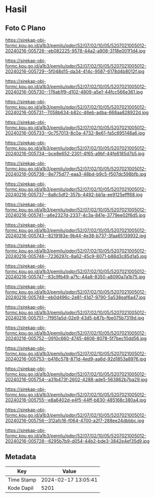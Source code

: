 # Hasil

## Foto C Plano

https://sirekap-obj-formc.kpu.go.id/a1b3/pemilu/pdpr/52/07/02/10/05/5207021005012-20240216-005726--eb082225-9578-44a2-a908-3118e001f1d4.jpg

https://sirekap-obj-formc.kpu.go.id/a1b3/pemilu/pdpr/52/07/02/10/05/5207021005012-20240216-005729--5f048d15-da34-414c-9587-6178d4b8012f.jpg

https://sirekap-obj-formc.kpu.go.id/a1b3/pemilu/pdpr/52/07/02/10/05/5207021005012-20240216-005730--176ab1f9-d102-4809-a5e1-44fcc566e361.jpg

https://sirekap-obj-formc.kpu.go.id/a1b3/pemilu/pdpr/52/07/02/10/05/5207021005012-20240216-005731--7058b634-b82c-46eb-adba-668aa828922d.jpg

https://sirekap-obj-formc.kpu.go.id/a1b3/pemilu/pdpr/52/07/02/10/05/5207021005012-20240216-005733--0c757013-8c0a-4732-8e61-fa5c695148a6.jpg

https://sirekap-obj-formc.kpu.go.id/a1b3/pemilu/pdpr/52/07/02/10/05/5207021005012-20240216-005734--bce8e652-2301-4f65-a9bf-44fe8185d7b5.jpg

https://sirekap-obj-formc.kpu.go.id/a1b3/pemilu/pdpr/52/07/02/10/05/5207021005012-20240216-005736--8e775d77-eaa3-48bd-b9c5-f507dc598bfb.jpg

https://sirekap-obj-formc.kpu.go.id/a1b3/pemilu/pdpr/52/07/02/10/05/5207021005012-20240216-005737--8a8c5df2-357b-4492-bb1a-ee9125efff68.jpg

https://sirekap-obj-formc.kpu.go.id/a1b3/pemilu/pdpr/52/07/02/10/05/5207021005012-20240216-005741--a6e2327d-2337-4c3a-841e-3779ee02f6d5.jpg

https://sirekap-obj-formc.kpu.go.id/a1b3/pemilu/pdpr/52/07/02/10/05/5207021005012-20240216-005743--8219183e-9b44-4e38-b737-3faa65139932.jpg

https://sirekap-obj-formc.kpu.go.id/a1b3/pemilu/pdpr/52/07/02/10/05/5207021005012-20240216-005746--7236297c-8a62-45c9-8071-b88d3c85d1a5.jpg

https://sirekap-obj-formc.kpu.go.id/a1b3/pemilu/pdpr/52/07/02/10/05/5207021005012-20240216-005747--83c9fb49-a7fc-44a8-8350-a8090a7a1b75.jpg

https://sirekap-obj-formc.kpu.go.id/a1b3/pemilu/pdpr/52/07/02/10/05/5207021005012-20240216-005749--eb0d496c-2e81-41d7-9790-5a538eaf6a47.jpg

https://sirekap-obj-formc.kpu.go.id/a1b3/pemilu/pdpr/52/07/02/10/05/5207021005012-20240216-005751--7f951a5d-02e9-43d5-b87b-fbe075b7319d.jpg

https://sirekap-obj-formc.kpu.go.id/a1b3/pemilu/pdpr/52/07/02/10/05/5207021005012-20240216-005752--0910c660-4745-4606-8078-5f7bec10dd56.jpg

https://sirekap-obj-formc.kpu.go.id/a1b3/pemilu/pdpr/52/07/02/10/05/5207021005012-20240216-005753--b416c578-871d-4ed9-aa6d-92d1853a8976.jpg

https://sirekap-obj-formc.kpu.go.id/a1b3/pemilu/pdpr/52/07/02/10/05/5207021005012-20240216-005754--a31b473f-2602-4288-ade5-563862b7ba29.jpg

https://sirekap-obj-formc.kpu.go.id/a1b3/pemilu/pdpr/52/07/02/10/05/5207021005012-20240216-005755--e8a6402d-e4f5-44ff-b830-485168c380a4.jpg

https://sirekap-obj-formc.kpu.go.id/a1b3/pemilu/pdpr/52/07/02/10/05/5207021005012-20240216-005756--312afc16-f064-4700-a2f7-288ee24dbbbc.jpg

https://sirekap-obj-formc.kpu.go.id/a1b3/pemilu/pdpr/52/07/02/10/05/5207021005012-20240216-005728--6295b7b9-d054-44b2-bde3-3842e4ef35d9.jpg


## Metadata

| Key        | Value               |
| ---------- | ------------------- |
| Time Stamp | 2024-02-17 13:05:41 |
| Kode Dapil | 5201                |



